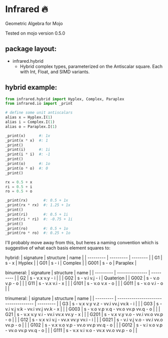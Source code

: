 # Infrared 🔥
Geometric Algebra for Mojo

Tested on mojo version 0.5.0

## package layout:

- infrared.hybrid
  - Hybrid complex types, parameterized on the Antiscalar square. Each with Int, Float, and SIMD variants.

## hybrid example: 

```Python
from infrared.hybrid import Hyplex, Complex, Paraplex
from infrared.io import _print

# define some unit antiscalars
alias x = Hyplex.I(1)
alias i = Complex.I(1)
alias o = Paraplex.I(1)

_print(x)      #: 1x
_print(x * x)  #: 1
_print()
_print(i)      #: 1i
_print(i * i)  #: -1
_print()
_print(o)      #: 1o
_print(o * o)  #: 0
_print()

rx = 0.5 + x
ri = 0.5 + i
ro = 0.5 + o

_print(rx)       #: 0.5 + 1x
_print(rx * rx)  #: 1.25 + 1x
_print()
_print(ri)       #: 0.5 + 1i
_print(ri * ri)  #: -0.75 + 1i
_print()
_print(ro)       #: 0.5 + 1o
_print(ro * ro)  #: 0.25 + 1o
```

I'll probably move away from this, but heres a naming convention which is suggestive of what each basis element squares to:

hybrid:
| signature | structure | name     |
| --------- | --------- | -------- |
| G1        | s - x     | Hyplex   |
| G01       | s - i     | Complex  |
| G001      | s - o     | Paraplex |

binumeral:
| signature | structure       | name      |
| --------- | --------------- | --------- |
| G2        | s - v.x v.y - i |           |
| G02       | s - v.i v.j - i | Quaterion |
| G002      | s - v.o v.p - o |           |
| G11       | s - v.x v.i - x |           |
| G101      | s - v.o v.x - o |           |
| G011      | s - v.o v.i - o |           |

trinumeral:
| signature | structure                            | name      |
| --------- | ------------------------------------ | --------- |
| G3        | s - v.x v.y v.z - vv.i vv.j vv.k - i |           |
| G03       | s - v.i v.j v.k - vv.i vv.j vv.k - x |           |
| G003      | s - v.o v.p v.q - vv.o vv.p vv.q - o |           |
| G21       | s - v.x v.y v.i - vv.i vv.x vv.y - x |           |
| G201      | s - v.x v.y v.o - vv.i vv.o vv.p - o |           |
| G12       | s - v.x v.i v.j - vv.x vv.y vv.i - i |           |
| G021      | s - v.i v.j v.o - vv.i vv.o vv.p - o |           |
| G102      | s - v.x v.o v.p - vv.o vv.p vv.q - o |           |
| G012      | s - v.i v.o v.p - vv.o vv.p vv.q - o |           |
| G111      | s - v.x v.i v.o - vv.x vv.o vv.p - o |           |
